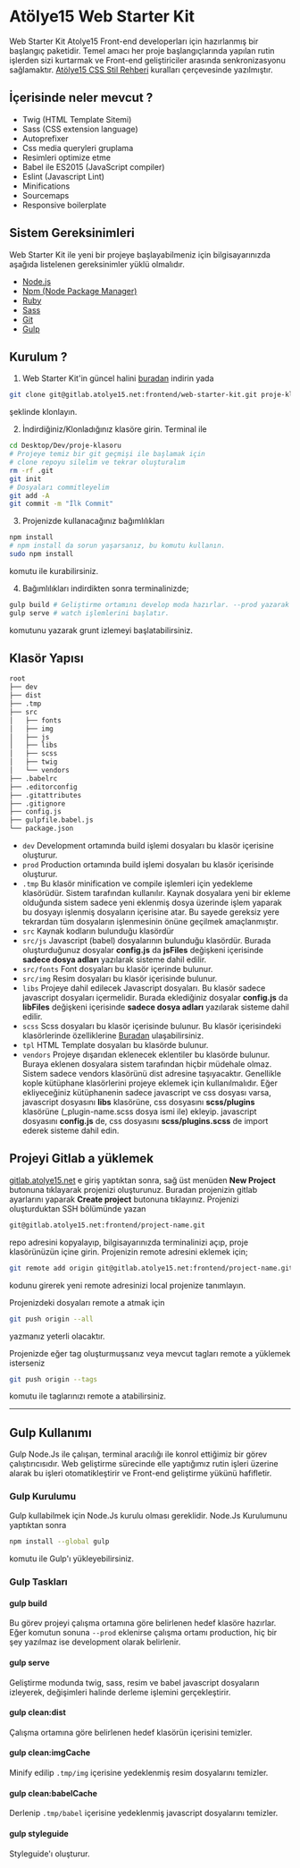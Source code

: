 # Atölye15 Web Starter Kit

Web Starter Kit Atolye15 Front-end developerları için hazırlanmış bir başlangıç paketidir. Temel amacı her proje başlangıçlarında yapılan rutin işlerden sizi kurtarmak ve Front-end geliştiriciler arasında senkronizasyonu sağlamaktır. [Atölye15 CSS Stil Rehberi](http://gitlab.atolye15.net/common/wiki/wikis/css-style-guide) kuralları çerçevesinde yazılmıştır.

## İçerisinde neler mevcut ?

* Twig (HTML Template Sitemi)
* Sass (CSS extension language)
* Autoprefixer
* Css media queryleri gruplama
* Resimleri optimize etme
* Babel ile ES2015 (JavaScript compiler)
* Eslint (Javascript Lint)
* Minifications
* Sourcemaps
* Responsive boilerplate

## Sistem Gereksinimleri

Web Starter Kit ile yeni bir projeye başlayabilmeniz için bilgisayarınızda aşağıda listelenen gereksinimler yüklü olmalıdır.

* [Node.js](http://nodejs.org/)
* [Npm (Node Package Manager)](https://www.npmjs.org/)
* [Ruby](https://www.ruby-lang.org/)
* [Sass](http://sass-lang.com/install/)
* [Git](http://git-scm.com/)
* [Gulp](https://github.com/gulpjs/gulp/blob/master/docs/getting-started.md)

## Kurulum ?

1. Web Starter Kit'in güncel halini [buradan](http://gitlab.atolye15.net/frontend/web-starter-kit/repository/archive.zip?ref=master) indirin yada

```bash
git clone git@gitlab.atolye15.net:frontend/web-starter-kit.git proje-klasoru
```

şeklinde klonlayın.

2. İndirdiğiniz/Klonladığınız klasöre girin. Terminal ile

```bash
cd Desktop/Dev/proje-klasoru
# Projeye temiz bir git geçmişi ile başlamak için
# clone repoyu silelim ve tekrar oluşturalım
rm -rf .git
git init
# Dosyaları commitleyelim
git add -A
git commit -m "İlk Commit"
```

3. Projenizde kullanacağınız bağımlılıkları

```bash
npm install
# npm install da sorun yaşarsanız, bu komutu kullanın.
sudo npm install
```

komutu ile kurabilirsiniz.

4. Bağımlılıkları indirdikten sonra terminalinizde;

```bash
gulp build # Geliştirme ortamını develop moda hazırlar. --prod yazarak çalışma ortamını production olarak belirleyebilirsiniz.
gulp serve # watch işlemlerini başlatır.
```

komutunu yazarak grunt izlemeyi başlatabilirsiniz.

## Klasör Yapısı

```html
root
├── dev
├── dist
├── .tmp
├── src
│   ├── fonts
│   ├── img
│   ├── js
│   ├── libs
│   ├── scss
│   ├── twig
│   └── vendors
├── .babelrc
├── .editorconfig
├── .gitattributes
├── .gitignore
├── config.js
├── gulpfile.babel.js
└── package.json
```

* `dev` Development ortamında build işlemi dosyaları bu klasör içerisine oluşturur.
* `prod` Production ortamında build işlemi dosyaları bu klasör içerisinde oluşturur.
* `.tmp` Bu klasör minification ve compile işlemleri için yedekleme klasörüdür. Sistem tarafından kullanılır. Kaynak dosyalara yeni bir ekleme olduğunda sistem sadece yeni eklenmiş dosya üzerinde işlem yaparak bu dosyayı işlenmiş dosyaların içerisine atar. Bu sayede gereksiz yere tekrardan tüm dosyaların işlenmesinin önüne geçilmek amaçlanmıştır.
* `src` Kaynak kodların bulunduğu klasördür
* `src/js` Javascript (babel) dosyalarının bulunduğu klasördür. Burada oluşturduğunuz dosyalar **config.js** da **jsFiles** değişkeni içerisinde **sadece dosya adları** yazılarak sisteme dahil edilir.
* `src/fonts` Font dosyaları bu klasör içerinde bulunur.
* `src/img` Resim dosyaları bu klasör içerisinde bulunur.
* `libs` Projeye dahil edilecek Javascript dosyaları. Bu klasör sadece javascript dosyaları içermelidir. Burada eklediğiniz dosyalar **config.js** da **libFiles** değişkeni içerisinde **sadece dosya adları** yazılarak sisteme dahil edilir.
* `scss` Scss dosyaları bu klasör içerisinde bulunur. Bu klasör içerisindeki klasörlerinde özelliklerine [Buradan](gitlab.atolye15.net/frontend/atolye15-style-guide/blob/master/css-style-guilde.md#dosya-yapisi) ulaşabilirsiniz.
* `tpl` HTML Template dosyaları bu klasörde bulunur.
* `vendors` Projeye dışarıdan eklenecek eklentiler bu klasörde bulunur. Buraya eklenen dosyalara sistem tarafından hiçbir müdehale olmaz. Sistem sadece vendors klasörünü dist adresine taşıyacaktır. Genellikle kople kütüphane klasörlerini projeye eklemek için kullanılmalıdır. Eğer ekliyeceğiniz kütüphanenin sadece javascript ve css dosyası varsa, javascript dosyasını **libs** klasörüne, css dosyasını **scss/plugins** klasörüne (\_plugin-name.scss dosya ismi ile) ekleyip. javascript dosyasını **config.js** de, css dosyasını **scss/plugins.scss** de import ederek sisteme dahil edin.

## Projeyi Gitlab a yüklemek

[gitlab.atolye15.net](http://gitlab.atolye15.net) e giriş yaptıktan sonra, sağ üst menüden **New Project** butonuna tıklayarak projenizi oluşturunuz.
Buradan projenizin gitlab ayarlarını yaparak **Create project** butonuna tıklayınız.
Projenizi oluşturduktan SSH bölümünde yazan

```bash
git@gitlab.atolye15.net:frontend/project-name.git
```

repo adresini kopyalayıp, bilgisayarınızda terminalinizi açıp, proje klasörünüzün içine girin.
Projenizin remote adresini eklemek için;

```bash
git remote add origin git@gitlab.atolye15.net:frontend/project-name.git
```

kodunu girerek yeni remote adresinizi local projenize tanımlayın.

Projenizdeki dosyaları remote a atmak için

```bash
git push origin --all
```

yazmanız yeterli olacaktır.

Projenizde eğer tag oluşturmuşsanız veya mevcut tagları remote a yüklemek isterseniz

```bash
git push origin --tags
```

komutu ile taglarınızı remote a atabilirsiniz.

---

## Gulp Kullanımı

Gulp Node.Js ile çalışan, terminal aracılığı ile konrol ettiğimiz bir görev çalıştırıcısıdır. Web geliştirme sürecinde elle yaptığımız rutin işleri üzerine alarak bu işleri otomatikleştirir ve Front-end geliştirme yükünü hafifletir.

### Gulp Kurulumu

Gulp kullabilmek için Node.Js kurulu olması gereklidir. Node.Js Kurulumunu yaptıktan sonra

```bash
npm install --global gulp
```

komutu ile Gulp'ı yükleyebilirsiniz.

### Gulp Taskları

#### gulp build

Bu görev projeyi çalışma ortamına göre belirlenen hedef klasöre hazırlar.
Eğer komutun sonuna `--prod` eklenirse çalışma ortamı production, hiç bir şey yazılmaz ise development olarak belirlenir.

#### gulp serve

Geliştirme modunda twig, sass, resim ve babel javascript dosyaların izleyerek, değişimleri halinde derleme işlemini gerçekleştirir.

#### gulp clean:dist

Çalışma ortamına göre belirlenen hedef klasörün içerisini temizler.

#### gulp clean:imgCache

Minify edilip `.tmp/img` içerisine yedeklenmiş resim dosyalarını temizler.

#### gulp clean:babelCache

Derlenip `.tmp/babel` içerisine yedeklenmiş javascript dosyalarını temizler.

#### gulp styleguide

Styleguide'ı oluşturur.
